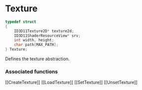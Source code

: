 # Texture

```c++
typedef struct
{
    ID3D11Texture2D* texture2d;
    ID3D11ShaderResourceView* srv;
    int width, height;
    char path[MAX_PATH];
} Texture;
```

Defines the texture abstraction.


### Associated functions
[[CreateTexture]]
[[LoadTexture]]
[[SetTexture]]
[[UnsetTexture]]
